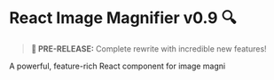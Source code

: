 # React Image Magnifier v0.9 🔍

> **🚀 PRE-RELEASE:** Complete rewrite with incredible new features!

A powerful, feature-rich React component for image magni